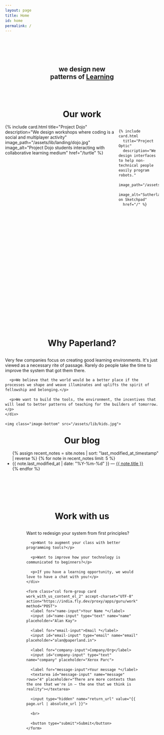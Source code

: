 ```yaml
---
layout: page
title: Home
id: home
permalink: /
---
```


<h2 class="hero_text">we design new<br>patterns of <ins>Learning</ins></h2>

<div class="our_work">
  <!-- header -->
  <h1 class="landing_header">Our work</h1>

  <div class="our_work_layout">
    <!-- Project cards -->
    {% include card.html
      title="Project Dojo"
      description="We design workshops where coding is a social and multiplayer activity"
      image_path="/assets/lib/landing/dojo.jpg"
      image_alt="Project Dojo students interacting with collaborative learning medium"
      href="/turtle" %}
    
    {% include card.html 
      title="Project Optic"
      description="We design interfaces to help non-technical people easily program robots."
      image_path="/assets/lib/landing/ivansutherland.jpeg"
      image_alt="Sutherland on Sketchpad" 
      href="/" %}

  </div>
</div>



<div class="our_why">
  <h1 class="landing_header">Why Paperland?</h1>

  <div class="our_why_content">
    <div>
      <p>Very few companies focus on creating good learning environments. It's just viewed as a necessary rite of passage. Rarely do people take the time to improve the system that got them there.</p>

      <p>We believe that the world would be a better place if the processes we shape and weave illuminates and uplifts the spirit of fellowship and belonging.</p>

      <p>We want to build the tools, the environment, the incentives that will lead to better patterns of teaching for the builders of tomorrow.</p>
    </div>

    <img class="image-bottom" src="/assets/lib/kids.jpg">
  </div>
</div>



<div class="our_blog">
  <h1 class="landing_header">Our blog</h1>

  <ul>
    {% assign recent_notes = site.notes | sort: "last_modified_at_timestamp" | reverse %}
    {% for note in recent_notes limit: 5 %}
      <li>
        {{ note.last_modified_at | date: "%Y-%m-%d" }} — <a class="internal-link" href="{{ site.baseurl }}{{ note.url }}" data-tooltip="true">{{ note.title }}</a>
      </li>
    {% endfor %}
  </ul>

  <!-- <button>read more</button> -->
</div>



<div class="work_with_us">
  <h1 class="landing_header">Work with us</h1>

  <div class="work_with_us_content">
    <div class="padding-right-large work_with_us_content_el_1">
      <p>Want to redesign your system from first principles?</p>

      <p>Want to augment your class with better programming tools?</p>

      <p>Want to improve how your technology is communicated to beginners?</p>

      <p>If you have a learning opportunity, we would love to have a chat with you!</p>
    </div>
    
    <form class="col form-group card work_with_us_content_el_2" accept-charset="UTF-8" action="https://india.fly.dev/proxy/apps/guru/work" method="POST">
      <label for="name-input">Your Name *</label>
      <input id="name-input" type="text" name="name" placeholder="Alan Kay">

      <label for="email-input">Email *</label>
      <input id="email-input" type="email" name="email" placeholder="alan@paperland.in">

      <label for="company-input">Company/Org</label>
      <input id="company-input" type="text" name="company" placeholder="Xerox Parc">
      
      <label for="message-input">Your message *</label>
      <textarea id="message-input" name="message" rows="4" placeholder="There are more contexts than the one that we're in — the one that we think is reality"></textarea>

      <input type="hidden" name="return_url" value="{{ page.url | absolute_url }}">

      <br>

      <button type="submit">Submit</button>
    </form>
  </div>
  <div class="toast" id="toast">
    <i class="fa fa-check-circle"></i>
    <input class="alert-state" id="toast-alert" type="checkbox">

    <div class="alert alert-muted dismissible">
      Sent! To the desks <a class="internal-link" href="/about"> <b>@paperland</b></a>
      <label class="btn-close" for="toast-alert">X</label>
    </div>
  </div>
</div>




<style>
  h1 {
    margin: 1rem;
  }
  
  .hero_text {
    text-align: center;
    padding: 15%; 
  }

  .landing_header {
    text-align: center;
  }

  .our_work {
    padding-bottom: 10vh;

    .our_work_layout {
      display: flex;
      @media (max-width: 640px) {
        flex-direction: column;
      }
    }

    .card {
      margin: 20px;
      width: 50%;
      @media (max-width: 640px) {
        width: 90%;
      }

      .card-text {
        margin-bottom: 0;
        /* color: #333; */
      }
    }
  }
  body.night-mode {
    .our_work {
      .card {
        .card-text {
          color: #ccc; 
        }
      }
    }
  }

  .our_why {
    padding-bottom: 100px; 
    
    .our_why_content {
      display: flex;

      #div {
        margin: 8px;
      }

      .image-bottom {
        margin: 20px;
      }

      @media (max-width: 768px) {
        flex-direction: column;
      }
    }
  }

  .our_blog {
    padding-bottom: 100px; 
  }

  .work_with_us {
    padding-bottom: 100px;
    
    .work_with_us_content {
      display: flex;
      justify-content: center;

      @media (max-width: 768px) {
        flex-direction: column;
      }

      .work_with_us_content_el_1 {
        flex-basis: 60%;
      }
      .work_with_us_content_el_2 {
        flex-basis: 40%;
        
        label {
          margin-bottom: 0;
          margin-top: 10px;
        }
      }
    }

    .name_inputs {
      display: flex;
      justify-content: space-between;
    }

    .submit_button {
      margin: 1rem;
    }
  }
  
  .toast {
      position: fixed;
      bottom: 20px;
      right: 0vh;
      transform: translateX(-50%);
      padding: 10px 20px;
      z-index: 9999;
      opacity: 0;
      visibility: hidden;
      display: none;
      animation: fade-in 10s ease-in-out forwards;
    }

    @keyframes fade-in {
      0% {
        opacity: 0;
        visibility: visible;
        transform: translateX(-50%) translateY(20px);
      }
      15% {
        opacity: 1;
        visibility: visible;
        transform: translateX(-50%) translateY(0);
      }
      
      90% {
        opacity: 0;
        visibility: hidden;
        transform: translateX(-50%) translateY(0);
      }
      
      100% {
        opacity: 0;
        display: none;
        transform: translateX(-50%) translateY(0);
      }
    }
</style>

<script>
  const urlParams = new URLSearchParams(window.location.search)
  if (urlParams.get('sent') == "true"){
   const element = document.getElementById('toast');
   element.style.display = 'block'; // Show the element
            
   }

</script>


